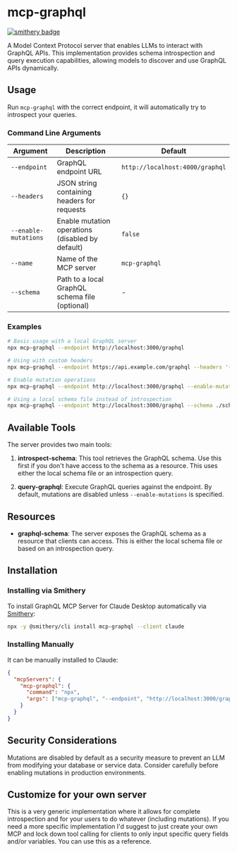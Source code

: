 # mcp-graphql

[![smithery badge](https://smithery.ai/badge/mcp-graphql)](https://smithery.ai/server/@kailashAppDev/graphql-mcp-toolkit)

A Model Context Protocol server that enables LLMs to interact with GraphQL APIs. This implementation provides schema introspection and query execution capabilities, allowing models to discover and use GraphQL APIs dynamically.

## Usage

Run `mcp-graphql` with the correct endpoint, it will automatically try to introspect your queries.

### Command Line Arguments

| Argument             | Description                                      | Default                         |
| -------------------- | ------------------------------------------------ | ------------------------------- |
| `--endpoint`         | GraphQL endpoint URL                             | `http://localhost:4000/graphql` |
| `--headers`          | JSON string containing headers for requests      | `{}`                            |
| `--enable-mutations` | Enable mutation operations (disabled by default) | `false`                         |
| `--name`             | Name of the MCP server                           | `mcp-graphql`                   |
| `--schema`           | Path to a local GraphQL schema file (optional)   | -                               |

### Examples

```bash
# Basic usage with a local GraphQL server
npx mcp-graphql --endpoint http://localhost:3000/graphql

# Using with custom headers
npx mcp-graphql --endpoint https://api.example.com/graphql --headers '{"Authorization":"Bearer token123"}'

# Enable mutation operations
npx mcp-graphql --endpoint http://localhost:3000/graphql --enable-mutations

# Using a local schema file instead of introspection
npx mcp-graphql --endpoint http://localhost:3000/graphql --schema ./schema.graphql
```

## Available Tools

The server provides two main tools:

1. **introspect-schema**: This tool retrieves the GraphQL schema. Use this first if you don't have access to the schema as a resource.
   This uses either the local schema file or an introspection query.

2. **query-graphql**: Execute GraphQL queries against the endpoint. By default, mutations are disabled unless `--enable-mutations` is specified.

## Resources

- **graphql-schema**: The server exposes the GraphQL schema as a resource that clients can access. This is either the local schema file or based on an introspection query.

## Installation

### Installing via Smithery

To install GraphQL MCP Server for Claude Desktop automatically via [Smithery](https://smithery.ai/server/mcp-graphql):

```bash
npx -y @smithery/cli install mcp-graphql --client claude
```

### Installing Manually

It can be manually installed to Claude:

```json
{
  "mcpServers": {
    "mcp-graphql": {
      "command": "npx",
      "args": ["mcp-graphql", "--endpoint", "http://localhost:3000/graphql"]
    }
  }
}
```

## Security Considerations

Mutations are disabled by default as a security measure to prevent an LLM from modifying your database or service data. Consider carefully before enabling mutations in production environments.

## Customize for your own server

This is a very generic implementation where it allows for complete introspection and for your users to do whatever (including mutations). If you need a more specific implementation I'd suggest to just create your own MCP and lock down tool calling for clients to only input specific query fields and/or variables. You can use this as a reference.
